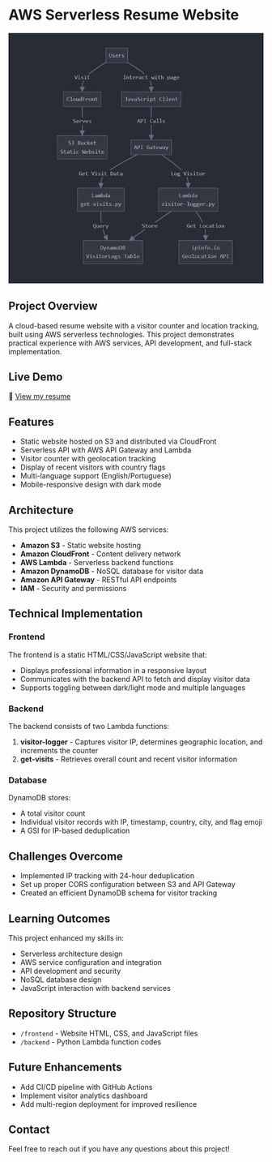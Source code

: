 # AWS Serverless Resume Website

![Project Architecture](./architecture.JPG)

## Project Overview
A cloud-based resume website with a visitor counter and location tracking, built using AWS serverless technologies. This project demonstrates practical experience with AWS services, API development, and full-stack implementation.

## Live Demo
🔗 [View my resume](https://lucas-albuquerque.com)

## Features
- Static website hosted on S3 and distributed via CloudFront
- Serverless API with AWS API Gateway and Lambda
- Visitor counter with geolocation tracking
- Display of recent visitors with country flags
- Multi-language support (English/Portuguese)
- Mobile-responsive design with dark mode

## Architecture
This project utilizes the following AWS services:
- **Amazon S3** - Static website hosting
- **Amazon CloudFront** - Content delivery network
- **AWS Lambda** - Serverless backend functions
- **Amazon DynamoDB** - NoSQL database for visitor data
- **Amazon API Gateway** - RESTful API endpoints
- **IAM** - Security and permissions

## Technical Implementation
### Frontend
The frontend is a static HTML/CSS/JavaScript website that:
- Displays professional information in a responsive layout
- Communicates with the backend API to fetch and display visitor data
- Supports toggling between dark/light mode and multiple languages

### Backend
The backend consists of two Lambda functions:
1. **visitor-logger** - Captures visitor IP, determines geographic location, and increments the counter
2. **get-visits** - Retrieves overall count and recent visitor information

### Database
DynamoDB stores:
- A total visitor count
- Individual visitor records with IP, timestamp, country, city, and flag emoji
- A GSI for IP-based deduplication

## Challenges Overcome
- Implemented IP tracking with 24-hour deduplication
- Set up proper CORS configuration between S3 and API Gateway
- Created an efficient DynamoDB schema for visitor tracking

## Learning Outcomes
This project enhanced my skills in:
- Serverless architecture design
- AWS service configuration and integration
- API development and security
- NoSQL database design
- JavaScript interaction with backend services

## Repository Structure
- `/frontend` - Website HTML, CSS, and JavaScript files
- `/backend` - Python Lambda function codes


## Future Enhancements
- Add CI/CD pipeline with GitHub Actions
- Implement visitor analytics dashboard
- Add multi-region deployment for improved resilience

## Contact
Feel free to reach out if you have any questions about this project!
